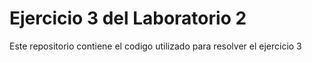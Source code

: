 # Ejercicio 3 del Laboratorio 2
Este repositorio contiene el codigo utilizado para resolver el ejercicio 3
